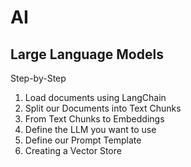 # AI

## Large Language Models

Step-by-Step

1. Load documents using LangChain
2. Split our Documents into Text Chunks
3. From Text Chunks to Embeddings
4. Define the LLM you want to use
5. Define our Prompt Template
6. Creating a Vector Store 

